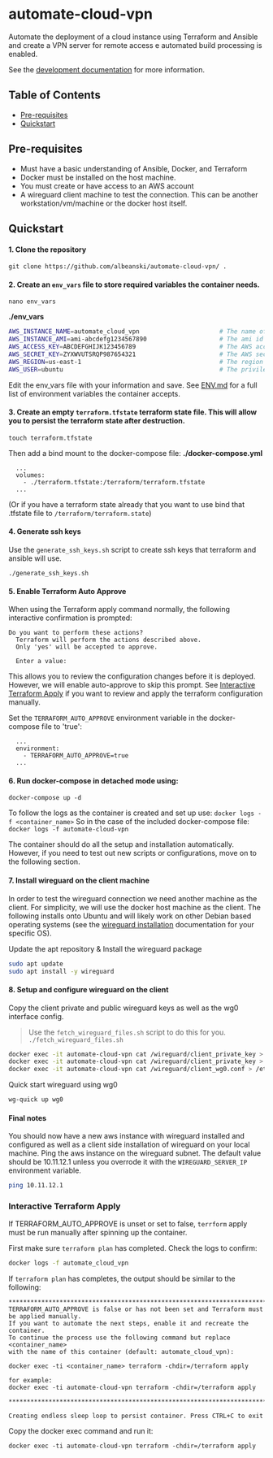 # automate-cloud-vpn
Automate the deployment of a cloud instance using Terraform and Ansible and create a VPN server for remote access
e automated build processing is enabled.

See the [development documentation](DEV.md) for more information.

## Table of Contents
- [Pre-requisites](#pre-requisites)
- [Quickstart](#quickstart)

## Pre-requisites
- Must have a basic understanding of Ansible, Docker, and Terraform
- Docker must be installed on the host machine.
- You must create or have access to an AWS account
- A wireguard client machine to test the connection. This can be another workstation/vm/machine or the docker host itself.

## Quickstart

#### 1. Clone the repository
```
git clone https://github.com/albeanski/automate-cloud-vpn/ .
```

#### 2. Create an `env_vars` file to store required variables the container needs.
```
nano env_vars
```
**./env_vars**
```bash
AWS_INSTANCE_NAME=automate_cloud_vpn                      # The name of the ec2 instance that will be created. Also creates a tag on the instance: Name=$AWS_INSTANCE_NAME 
AWS_INSTANCE_AMI=ami-abcdefg1234567890                    # The ami id to attach use for the instance
AWS_ACCESS_KEY=ABCDEFGHIJK123456789                       # The AWS access key
AWS_SECRET_KEY=ZYXWVUTSRQP987654321                       # The AWS secret key
AWS_REGION=us-east-1                                      # The region to create the instance in
AWS_USER=ubuntu                                           # The privileged username to use to ssh into the instance
```

Edit the env_vars file with your information and save.
See [ENV.md](ENV.md) for a full list of environment variables the container accepts.

#### 3. Create an empty `terraform.tfstate` terraform state file. This will allow you to persist the terraform state after destruction.
```
touch terraform.tfstate
```
Then add a bind mount to the docker-compose file:
**./docker-compose.yml**
```yanl
  ...
  volumes:
    - ./terraform.tfstate:/terraform/terraform.tfstate
  ...
```
(Or if you have a terraform state already that you want to use bind that .tfstate file to `/terraform/terraform.state`)

#### 4. Generate ssh keys
Use the `generate_ssh_keys.sh` script to create ssh keys that terraform and ansible will use.
```
./generate_ssh_keys.sh
```

#### 5. Enable Terraform Auto Approve
When using the Terraform apply command normally, the following interactive confirmation is 
prompted:
```
Do you want to perform these actions?
  Terraform will perform the actions described above.
  Only 'yes' will be accepted to approve.

  Enter a value:
```
This allows you to review the configuration changes before it is deployed. However, we will enable 
auto-approve to skip this prompt. See [Interactive Terraform Apply](#interactive-terraform-apply)
if you want to review and apply the terraform configuration manually.

Set the `TERRAFORM_AUTO_APPROVE` environment variable in the docker-compose file to 'true':
```yanl
  ...
  environment:
    - TERRAFORM_AUTO_APPROVE=true
  ...
```

#### 6. Run docker-compose in detached mode using: 
```
docker-compose up -d
```
To follow the logs as the container is created and set up use:
`docker logs -f <container_name>`
So in the case of the included docker-compose file:
`docker logs -f automate-cloud-vpn`

The container should do all the setup and installation automatically. However, if you need to test out new scripts
or configurations, move on to the following section.

#### 7. Install wireguard on the client machine
In order to test the wireguard connection we need another machine as the client. For simplicity, we will use the docker host machine as the client. The following installs onto Ubuntu and will likely work on other Debian based operating systems (see the [wireguard installation](www.wireguard.com/install)  documentation for your specific OS).

Update the apt repository & Install the wireguard package
```bash
sudo apt update
sudo apt install -y wireguard
```

#### 8. Setup and configure wireguard on the client

Copy the client private and public wireguard keys as well as the wg0 interface config.
> Use the `fetch_wireguard_files.sh` script to do this for you. `./fetch_wireguard_files.sh`

```bash
docker exec -it automate-cloud-vpn cat /wireguard/client_private_key > /etc/wireguard/privatekey
docker exec -it automate-cloud-vpn cat /wireguard/client_private_key > /etc/wireguard/publickey
docker exec -it automate-cloud-vpn cat /wireguard/client_wg0.conf > /etc/wireguard/wg0.conf
```

Quick start wireguard using wg0
```bash
wg-quick up wg0
```

#### Final notes
You should now have a new aws instance with wireguard installed and configured as
well as a client side installation of wireguard on your local machine. Ping the 
aws instance on the wireguard subnet. The default value should be 10.11.12.1 unless
you overrode it with the `WIREGUARD_SERVER_IP` environment variable.

```bash
ping 10.11.12.1
```


### Interactive Terraform Apply
If TERRAFORM_AUTO_APPROVE is unset or set to false, `terrform` apply must be run manually after 
spinning up the container.

First make sure `terraform plan` has completed. Check the logs to confirm:
```bash
docker logs -f automate_cloud_vpn
```

If `terraform plan` has completes, the output should be similar to the following:
```
*******************************************************************************************
TERRAFORM_AUTO_APPROVE is false or has not been set and Terraform must be applied manually.
If you want to automate the next steps, enable it and recreate the container.
To continue the process use the following command but replace <container_name>
with the name of this container (default: automate_cloud_vpn):

docker exec -ti <container_name> terraform -chdir=/terraform apply

for example:
docker exec -ti automate-cloud-vpn terraform -chdir=/terraform apply

*******************************************************************************************

Creating endless sleep loop to persist container. Press CTRL+C to exit
```

Copy the docker exec command and run it:
```
docker exec -ti automate-cloud-vpn terraform -chdir=/terraform apply
```
